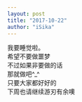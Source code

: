 ```yaml
---
layout: post
title: "2017-10-22"
author: "iSika"
---
```

我要睡觉啦。  
希望不要做噩梦  
不过如果非要做的话  
那就做吧^_^  
只要大家都好好的  
下周也请继续游刃有余噢  

